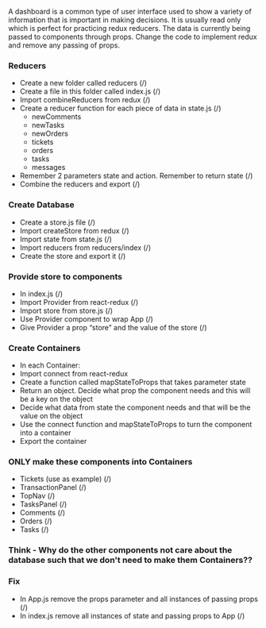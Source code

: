 A dashboard is a common type of user interface used to show a variety of information that is important in making decisions. It is usually read only which is perfect for practicing redux reducers. The data is currently being passed to components through props. Change the code to implement redux and remove any passing of props.

### Reducers
* Create a new folder called reducers (/)
* Create a file in this folder called index.js (/)
* Import combineReducers from redux (/)
* Create a reducer function for each piece of data in state.js (/)
  * newComments
  * newTasks
  * newOrders
  * tickets
  * orders
  * tasks
  * messages
* Remember 2 parameters state and action. Remember to return state (/)
* Combine the reducers and export (/)

### Create Database
* Create a store.js file (/)
* Import createStore from redux (/)
* Import state from state.js (/)
* Import reducers from reducers/index (/)
* Create the store and export it (/)

### Provide store to components
* In index.js (/)
* Import Provider from react-redux (/)
* Import store from store.js (/)
* Use Provider component to wrap App (/)
* Give Provider a prop “store” and the value of the store (/)

### Create Containers
* In each Container:
* Import connect from react-redux
* Create a function called mapStateToProps that takes parameter state
* Return an object. Decide what prop the component needs and this will be a key on the object
* Decide what data from state the component needs and that will be the value on the object
* Use the connect function and mapStateToProps to turn the component into a container
* Export the container

### ONLY make these components into Containers
* Tickets (use as example) (/)
* TransactionPanel (/)
* TopNav (/)
* TasksPanel (/)
* Comments (/)
* Orders (/)
* Tasks (/)

### Think - Why do the other components not care about the database such that we don't need to make them Containers??

### Fix
* In App.js remove the props parameter and all instances of passing props (/)
* In index.js remove all instances of state and passing props to App (/)
